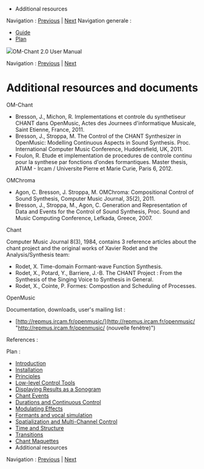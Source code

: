   * Additional resources

Navigation : [Previous](Maquette "page précédente\(Chant
Maquettes\)") | [Next](OM-Chant_1 "Next\(Plan\)")
Navigation generale :

  * [Guide](OM-Chant)
  * [Plan](OM-Chant_1)



![](../tplRes/page/empty.gif)OM-Chant 2.0 User Manual

Navigation : [Previous](Maquette "page précédente\(Chant
Maquettes\)") | [Next](OM-Chant_1 "Next\(Plan\)")



# Additional resources and documents

OM-Chant

  * Bresson, J., Michon, R. Implementations et controle du synthetiseur CHANT dans OpenMusic, Actes des Journees d'informatique Musicale, Saint Etienne, France, 2011.
  * Bresson, J., Stroppa, M. The Control of the CHANT Synthesizer in OpenMusic: Modelling Continuous Aspects in Sound Synthesis. Proc. International Computer Music Conference, Huddersfield, UK, 2011.
  * Foulon, R. Etude et implementation de procedures de controle continu pour la synthese par fonctions d'ondes formantiques. Master thesis, ATIAM - Ircam / Universite Pierre et Marie Curie, Paris 6, 2012.

OMChroma

  * Agon, C. Bresson, J. Stroppa, M. OMChroma: Compositional Control of Sound Synthesis, Computer Music Journal, 35(2), 2011.
  * Bresson, J., Stroppa, M., Agon, C. Generation and Representation of Data and Events for the Control of Sound Synthesis, Proc. Sound and Music Computing Conference, Lefkada, Greece, 2007.

Chant

Computer Music Journal 8(3), 1984, contains 3 reference articles about the
chant project and the original works of Xavier Rodet and the
Analysis/Synthesis team:

  * Rodet, X. Time-domain Formant-wave Function Synthesis.
  * Rodet, X., Potard, Y., Barriere, J.-B. The CHANT Project : From the Synthesis of the Singing Voice to Synthesis in General.
  * Rodet, X., Cointe, P. Formes: Compostion and Scheduling of Processes.

OpenMusic

Documentation, downloads, user's mailing list :

  * [http://repmus.ircam.fr/openmusic/](http://repmus.ircam.fr/openmusic/ "http://repmus.ircam.fr/openmusic/ \(nouvelle fenêtre\)")

References :

Plan :

  * [Introduction](OM-Chant)
  * [Installation](Install)
  * [Principles](Intro)
  * [Low-level Control Tools](Low)
  * [Displaying Results as a Sonogram](Display)
  * [Chant Events](Events)
  * [Durations and Continuous Control](Continuous)
  * [Modulating Effects](Modulation)
  * [Formants and vocal simulation](Formants)
  * [Spatialization and Multi-Channel Control](Spatialization)
  * [Time and Structure](Time)
  * [Transitions](Transitions)
  * [Chant Maquettes](Maquette)
  * Additional resources

Navigation : [Previous](Maquette "page précédente\(Chant
Maquettes\)") | [Next](OM-Chant_1 "Next\(Plan\)")
